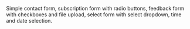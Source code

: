 Simple contact form, subscription form with radio buttons, feedback form with checkboxes and file upload, select form with select dropdown, time and date selection.